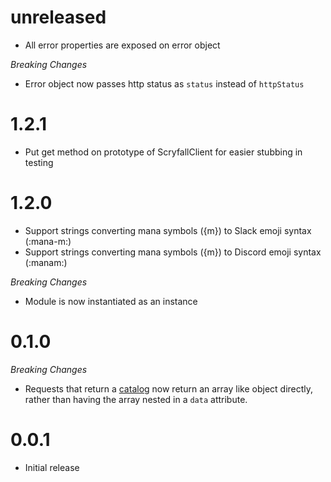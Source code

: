 # unreleased

* All error properties are exposed on error object

_Breaking Changes_
* Error object now passes http status as `status` instead of `httpStatus`

# 1.2.1

* Put get method on prototype of ScryfallClient for easier stubbing in testing

# 1.2.0

* Support strings converting mana symbols ({m}) to Slack emoji syntax (:mana-m:)
* Support strings converting mana symbols ({m}) to Discord emoji syntax (:manam:)

_Breaking Changes_
* Module is now instantiated as an instance

# 0.1.0

_Breaking Changes_
* Requests that return a [catalog](https://scryfall.com/docs/api/catalogs) now return an array like object directly, rather than having the array nested in a `data` attribute.

# 0.0.1

* Initial release
